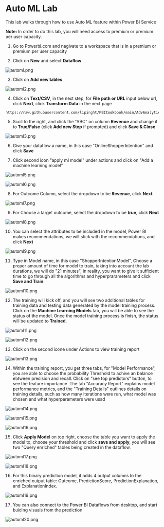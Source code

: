 # Auto ML Lab
This lab walks through how to use Auto ML feature within Power BI Service

**Note:** In order to do this lab, you will need access to premium or premium per user capacity.


1. Go to Powerbi.com and nagivate to a workspace that is in a premium or premium per user capacity

2. Click on **New** and select **Dataflow**

![automl.png](images/automl.png)

3. Click on **Add new tables** 

![automl2.png](images/automl2.png)

4. Click on **Text/CSV**, in the next step, for **File path or URL** input below url, click **Next**, click **Transform Data** in the next page

```
https://raw.githubusercontent.com/lipinght/PBICookbook/main/AdvAnalytics/OnlineShoppersIntention.csv
```

5. Scoll to the right, and click the "ABC" on column **Revenue** and change it to **True/False** (click **Add new Step** if prompted) and click **Save & Close**

![automl3.png](images/automl3.png)

6. Give your dataflow a name, in this case "OnlineShopperIntention" and click **Save**


7. Click second icon "apply ml model" under actions and click on "Add a machine learning model" 

![automl5.png](images/automl5.png)

![automl6.png](images/automl6.png)

8. For Outcome Column, select the dropdown to be **Revenue**, click **Next**

![automl7.png](images/automl7.png)

9. For Choose a target outcome, select the dropdown to be **true**, click **Next**

![automl8.png](images/automl8.png)

10. You can select the attributes to be included in the model, Power BI makes recommendations, we will stick with the recommendations, and click **Next**

![automl9.png](images/automl9.png)

11. Type in Model name, in this case "ShopperIntentionModel", Choose a proper amount of time for model to train, taking into account the lab durations, we will do "21 minutes", in reality, you want to give it sufficient time to go through all the algorithms and hyperprarameters and click **Save and Train**

![automl10.png](images/automl10.png)

12. The training will kick off, and you will see two additional tables for training data and testing data generated by the model training process. Click on the **Machine Learning Models** tab, you will be able to see the status of the model. Once the model training process is finish, the status will be updated to **Trained**.

![automl11.png](images/automl11.png)

![automl12.png](images/automl12.png)

13. Click on the second icone under Actions to view training report 


![automl13.png](images/automl13.png)

14. Within the training report, you get three tabs, for "Model Performance", you are able to choose the probability Threshold to achive an balance ebtween precision and recall. Click on "see top predictors" button, to see the feature importance. The tab "Accuracy Report" explains model performance metrics, and the "Training Details" outlines details on training details, such as how many iterations were run, what model was chosen and what hyperparameters were usad

![automl14.png](images/automl14.png)

![automl15.png](images/automl15.png)

![automl16.png](images/automl16.png)

15. Click **Apply Model** on top right, choose the table you want to apply the model to, choose your threshold and click **save and apply**, you will see two "Query enriched" tables being created in the dataflow.

![automl17.png](images/automl17.png)

![automl18.png](images/automl18.png)

16. For this binary prediction model, it adds 4 output columns to the enriched output table: Outcome, PredictionScore, PredictionExplanation, and ExplanationIndex. 

![automl19.png](images/automl19.png)

17. You can also connect to the Power BI Dataflows from desktop, and start buiding visuals from the prediction 

![automl20.png](images/automl20.png)
